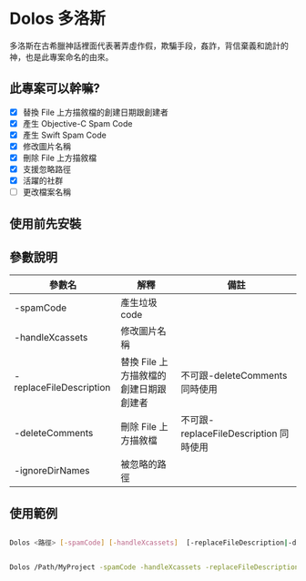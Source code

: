 # Dolos 多洛斯

多洛斯在古希臘神話裡面代表著弄虛作假，欺騙手段，姦詐，背信棄義和詭計的神，也是此專案命名的由來。

## 此專案可以幹嘛?

- [x]  替換 File 上方描敘檔的創建日期跟創建者
- [x]  產生 Objective-C Spam Code
- [x]  產生 Swift Spam Code
- [x]  修改圖片名稱
- [x]  刪除 File 上方描敘檔
- [x]  支援忽略路徑
- [x]  活躍的社群
- [ ] 更改檔案名稱

## 使用前先安裝





## 參數說明


|  參數名 |   解釋  |  備註 |
|---|---|---|
|   -spamCode   |   產生垃圾 code     | |
|   -handleXcassets    |   修改圖片名稱    |  |
|   -replaceFileDescription    |   替換 File 上方描敘檔的創建日期跟創建者   |  不可跟-deleteComments 同時使用 |
|    -deleteComments   |    刪除 File 上方描敘檔  | 不可跟-replaceFileDescription 同時使用 |
|    -ignoreDirNames   |    被忽略的路徑  | |


## 使用範例



```bash 

Dolos <路徑> [-spamCode] [-handleXcassets]  [-replaceFileDescription|-deleteComments] [-ignoreDirNames [Dir1,Dir2]]

```


```bash 

Dolos /Path/MyProject -spamCode -handleXcassets -replaceFileDescription -ignoreDirNames Dir1,Dir2

```




